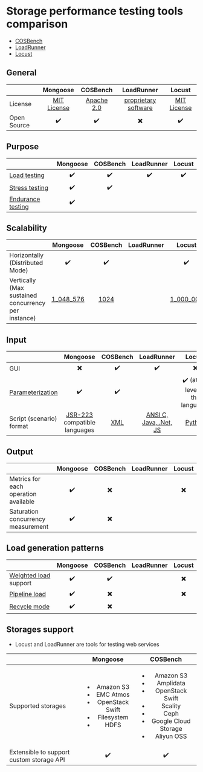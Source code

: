 # Storage performance testing tools comparison
* [COSBench](https://github.com/intel-cloud/cosbench)
* [LoadRunner](https://software.microfocus.com/en-us/products/loadrunner-load-testing/overview)
* [Locust](https://locust.io/)

## General
|                   | Mongoose  | COSBench | LoadRunner         | Locust |
| ---               | :---:     | :---:    | :---:              | :---:  |
| License           |[MIT License](https://en.wikipedia.org/wiki/MIT_License)|[Apache 2.0](https://en.wikipedia.org/wiki/Apache_License#Version_2.0)|[proprietary software](https://en.wikipedia.org/wiki/Proprietary_software)|[MIT License](https://en.wikipedia.org/wiki/MIT_License)|
| Open Source       |:heavy_check_mark:|:heavy_check_mark:    |    :heavy_multiplication_x:           |  :heavy_check_mark:|

## Purpose
|                   | Mongoose  | COSBench | LoadRunner | Locust |
| ---               | :---:     | :---:    | :---:      | :---:  |
| [Load testing](https://en.wikipedia.org/wiki/Load_testing)      | :heavy_check_mark:  |  :heavy_check_mark:  |   :heavy_check_mark:   | :heavy_check_mark: |
| [Stress testing](https://en.wikipedia.org/wiki/Stress_testing)    | :heavy_check_mark:  |  :heavy_check_mark:  |            |        |
| [Endurance testing](https://en.wikipedia.org/wiki/Soak_testing) | :heavy_check_mark:  |          |            |        |

## Scalability
|                                                    | Mongoose  | COSBench | LoadRunner | Locust |
| ---                                                | :---:     | :---:    | :---:      | :---:  |
| Horizontally (Distributed Mode)                    |   :heavy_check_mark:  |   :heavy_check_mark: |            |  :heavy_check_mark:|
| Vertically (Max sustained concurrency per instance)|[1_048_576](https://github.com/emc-mongoose/mongoose/blob/feature-v4-doc/doc/features.md#12-fibers)|[1024](http://cosbench.1094679.n5.nabble.com/how-many-connections-users-can-cosbench-create-to-test-one-swift-storage-tp325p326.html)|            |[1_000_000](https://locust.io/)|

## Input
|                  | Mongoose  | COSBench | LoadRunner | Locust |
| ---              | :---:     | :---:    | :---:      | :---:  |
| GUI              |    :heavy_multiplication_x:  |   :heavy_check_mark: |  :heavy_check_mark:    | :heavy_multiplication_x:  |
| [Parameterization](https://github.com/emc-mongoose/mongoose/wiki/v3.6-Configuration#2-parametrization) |    :heavy_check_mark: |   :heavy_check_mark:  |            |  :heavy_check_mark: (at the level of the language)|
| Script (scenario) format    |[JSR-223](https://en.wikipedia.org/wiki/Scripting_for_the_Java_Platform) compatible languages|[XML](https://en.wikipedia.org/wiki/XML)|[ANSI C, Java, .Net, JS](https://en.wikipedia.org/wiki/LoadRunner)|[Python](https://en.wikipedia.org/wiki/Python)|

## Output
|                                      | Mongoose  | COSBench | LoadRunner | Locust |
| ---                                  | :---:     | :---:    | :---:      | :---:  |
| Metrics for each operation available |   :heavy_check_mark:  |   :heavy_multiplication_x:  |            |:heavy_multiplication_x:|
| Saturation concurrency measurement   |   :heavy_check_mark:  |   :heavy_multiplication_x:  |            |        |

## Load generation patterns
|                       | Mongoose  | COSBench | LoadRunner | Locust |
| ---                   | :---:     | :---:    | :---:      | :---:  |
| [Weighted load](https://github.com/emc-mongoose/mongoose/blob/feature-v4-doc/doc/design/weighted_load.md) support |    :heavy_check_mark: | :heavy_check_mark:   |            |:heavy_multiplication_x:|
| [Pipeline load](https://github.com/emc-mongoose/mongoose/blob/feature-v4-doc/doc/design/pipeline_load.md)         |    :heavy_check_mark: | :heavy_multiplication_x:    |            |:heavy_multiplication_x:|
| [Recycle mode](https://github.com/emc-mongoose/mongoose/blob/feature-v4-doc/doc/design/recycle_mode.md)          |    :heavy_check_mark: |:heavy_multiplication_x:|            |        |

## Storages support

* Locust and LoadRunner are tools for testing web services

|                                          | Mongoose  | COSBench |
| ---                                      | :---:     | :---:    |
| Supported storages                       |<ul><li>Amazon S3</li><li>EMC Atmos</li><li>OpenStack Swift</li><li>Filesystem</li><li>HDFS</li><ul>|<ul><li>Amazon S3</li><li>Amplidata</li><li>OpenStack Swift</li><li>Scality</li><li>Ceph</li><li>Google Cloud Storage</li><li>Aliyun OSS</li><ul>|
| Extensible to support custom storage API |  :heavy_check_mark:   |  :heavy_check_mark:  |
